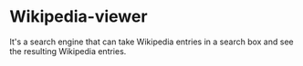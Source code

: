 # Wikipedia-viewer
It's a search engine that can take Wikipedia entries in a search box and see the resulting Wikipedia entries.
